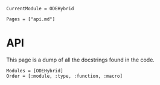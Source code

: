 ```@meta
CurrentModule = ODEHybrid 
```

```@contents
Pages = ["api.md"]
```

# API
This page is a dump of all the docstrings found in the code.

```@autodocs
Modules = [ODEHybrid]
Order = [:module, :type, :function, :macro]
```
